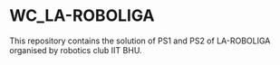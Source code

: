 # WC_LA-ROBOLIGA
This repository contains the solution of PS1 and PS2 of LA-ROBOLIGA organised by robotics club IIT BHU.
